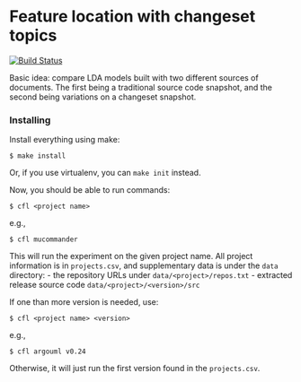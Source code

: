 Feature location with changeset topics
===============

[![Build Status](https://magnum.travis-ci.com/cscorley/feature-location.svg?token=CjXwzG3DCkMLgDhpEr4U&branch=master)](https://magnum.travis-ci.com/cscorley/feature-location)


Basic idea: compare LDA models built with two different sources of
documents. The first being a traditional source code snapshot, and the
second being variations on a changeset snapshot.

### Installing

Install everything using make:

    $ make install

Or, if you use virtualenv, you can `make init` instead.

Now, you should be able to run commands:

    $ cfl <project name>

e.g.,

    $ cfl mucommander

This will run the experiment on the given project name. All project
information is in `projects.csv`, and supplementary data is under the
`data` directory:
    - the repository URLs under `data/<project>/repos.txt`
    - extracted release source code `data/<project>/<version>/src`

If one than more version is needed, use:

    $ cfl <project name> <version>

e.g.,

    $ cfl argouml v0.24

Otherwise, it will just run the first version found in the
`projects.csv`.

